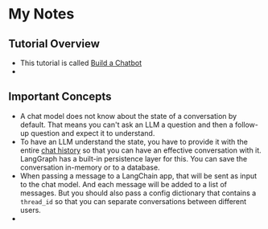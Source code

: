 # My Notes

## Tutorial Overview

* This tutorial is called [Build a Chatbot](https://python.langchain.com/docs/tutorials/chatbot/)
* 

## Important Concepts

* A chat model does not know about the state of a conversation by default. That means you can't ask an LLM a question and then a follow-up question and expect it to understand.
* To have an LLM understand the state, you have to provide it with the entire [chat history](https://python.langchain.com/docs/concepts/chat_history/) so that you can have an effective conversation with it. LangGraph has a built-in persistence layer for this. You can save the conversation in-memory or to a database.
* When passing a message to a LangChain app, that will be sent as input to the chat model. And each message will be added to a list of messages. But you should also pass a config dictionary that contains a `thread_id` so that you can separate conversations between different users.
* 
